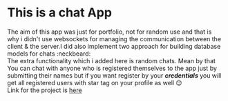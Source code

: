 # This is a chat App <br>
The aim of this app was just for portfolio, not for random use and that is why i didn't use
websockets for managing the communication between the client & the server.I did also implement
two approach for building database models for chats :neckbeard:<br>
The extra functionality which i added here is random chats. Mean by that You can chat with 
anyone who is registered themselves to the app just by submitting their names but if you want register by
your ***credentials*** you will get all registered users with star tag on your profile as well :blush:
<br>
Link for the project is [here](https://dudichatapp.herokuapp.com/)

   
